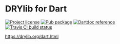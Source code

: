 DRYlib for Dart
===============

[![Project license](https://img.shields.io/badge/license-Public%20Domain-blue.svg)](https://unlicense.org)
[![Pub package](https://img.shields.io/pub/v/drylib.svg)](https://pub.dartlang.org/packages/drylib)
[![Dartdoc reference](https://img.shields.io/badge/dartdoc-reference-blue.svg)](https://pub.dartlang.org/documentation/drylib/latest/)
[![Travis CI build status](https://img.shields.io/travis/dryproject/drylib.dart/master.svg)](https://travis-ci.org/dryproject/drylib.dart)

https://drylib.org/dart.html
